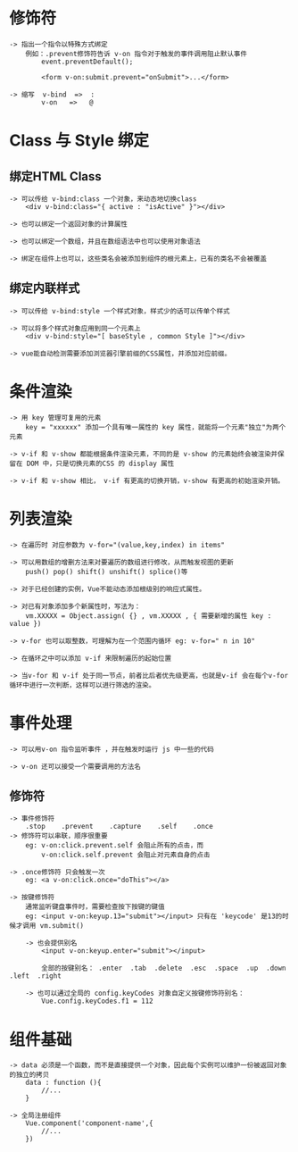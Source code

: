 # 修饰符
    -> 指出一个指令以特殊方式绑定
        例如：.prevent修饰符告诉 v-on 指令对于触发的事件调用阻止默认事件
            event.preventDefault();

            <form v-on:submit.prevent="onSubmit">...</form>

    -> 缩写  v-bind  =>  :
            v-on   =>   @

# Class 与 Style 绑定

## 绑定HTML Class
    -> 可以传给 v-bind:class 一个对象，来动态地切换class 
        <div v-bind:class="{ active : "isActive" }"></div>

    -> 也可以绑定一个返回对象的计算属性

    -> 也可以绑定一个数组，并且在数组语法中也可以使用对象语法

    -> 绑定在组件上也可以，这些类名会被添加到组件的根元素上，已有的类名不会被覆盖

## 绑定内联样式
    -> 可以传给 v-bind:style 一个样式对象，样式少的话可以传单个样式

    -> 可以将多个样式对象应用到同一个元素上
        <div v-bind:style="[ baseStyle , common Style ]"></div>

    -> vue能自动检测需要添加浏览器引擎前缀的CSS属性，并添加对应前缀。

# 条件渲染
    -> 用 key 管理可复用的元素
        key = "xxxxxx" 添加一个具有唯一属性的 key 属性，就能将一个元素"独立"为两个元素

    -> v-if 和 v-show 都能根据条件渲染元素，不同的是 v-show 的元素始终会被渲染并保留在 DOM 中，只是切换元素的CSS 的 display 属性

    -> v-if 和 v-show 相比， v-if 有更高的切换开销，v-show 有更高的初始渲染开销。

# 列表渲染 
    -> 在遍历时 对应参数为 v-for="(value,key,index) in items"

    -> 可以用数组的增删方法来对要遍历的数组进行修改，从而触发视图的更新
        push() pop() shift() unshift() splice()等

    -> 对于已经创建的实例，Vue不能动态添加根级别的响应式属性。
    
    -> 对已有对象添加多个新属性时，写法为：
        vm.XXXXX = Object.assign( {} , vm.XXXXX , { 需要新增的属性 key : value })

    -> v-for 也可以取整数，可理解为在一个范围内循环 eg: v-for=" n in 10" 
        
    -> 在循环之中可以添加 v-if 来限制遍历的起始位置

    -> 当v-for 和 v-if 处于同一节点，前者比后者优先级更高，也就是v-if 会在每个v-for 循环中进行一次判断，这样可以进行筛选的渲染。

# 事件处理
    -> 可以用v-on 指令监听事件 ，并在触发时运行 js 中一些的代码

    -> v-on 还可以接受一个需要调用的方法名 

## 修饰符
    -> 事件修饰符
        .stop    .prevent    .capture    .self    .once
    -> 修饰符可以串联，顺序很重要
        eg: v-on:click.prevent.self 会阻止所有的点击，而
            v-on:click.self.prevent 会阻止对元素自身的点击

    -> .once修饰符 只会触发一次
        eg: <a v-on:click.once="doThis"></a>

    -> 按键修饰符
        通常监听键盘事件时，需要检查按下按键的键值
        eg: <input v-on:keyup.13="submit"></input> 只有在 'keycode' 是13的时候才调用 vm.submit()

        -> 也会提供别名
            <input v-on:keyup.enter="submit"></input>

            全部的按键别名： .enter  .tab  .delete  .esc  .space  .up  .down  .left  .right

        -> 也可以通过全局的 config.keyCodes 对象自定义按键修饰符别名：
            Vue.config.keyCodes.f1 = 112

# 组件基础
    -> data 必须是一个函数，而不是直接提供一个对象，因此每个实例可以维护一份被返回对象的独立的拷贝  
        data : function (){
            //...
        }

    -> 全局注册组件
        Vue.component('component-name',{
            //...
        })









